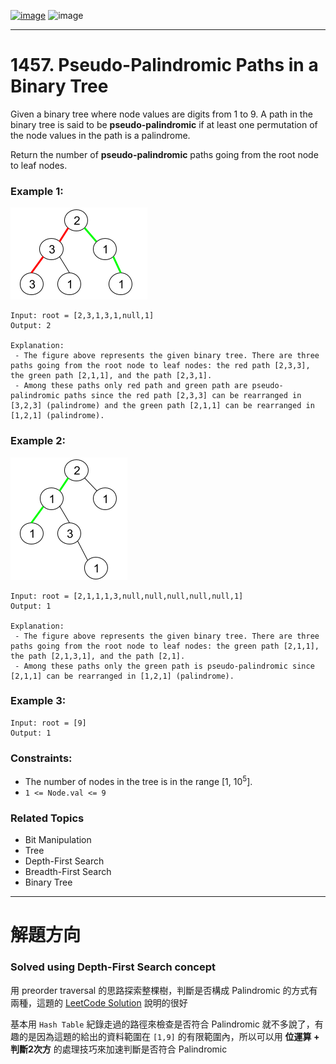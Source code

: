 [![image](https://img.shields.io/badge/Leetcode-Link-blue?logo=leetcode)](https://leetcode.com/problems/pseudo-palindromic-paths-in-a-binary-tree/)
![image](https://img.shields.io/badge/Difficulty-Medium-yellow)

---

# 1457. Pseudo-Palindromic Paths in a Binary Tree

Given a binary tree where node values are digits from 1 to 9. A path in the binary tree is said to be **pseudo-palindromic** if at least one permutation of the node values in the path is a palindrome.

Return the number of **pseudo-palindromic** paths going from the root node to leaf nodes.

### Example 1:

![image](./image/palindromic_paths_1.png)

```
Input: root = [2,3,1,3,1,null,1]
Output: 2 

Explanation:
 - The figure above represents the given binary tree. There are three paths going from the root node to leaf nodes: the red path [2,3,3], the green path [2,1,1], and the path [2,3,1]. 
 - Among these paths only red path and green path are pseudo-palindromic paths since the red path [2,3,3] can be rearranged in [3,2,3] (palindrome) and the green path [2,1,1] can be rearranged in [1,2,1] (palindrome).
```

### Example 2:

![image](./image/palindromic_paths_2.png)

```
Input: root = [2,1,1,1,3,null,null,null,null,null,1]
Output: 1 

Explanation:
 - The figure above represents the given binary tree. There are three paths going from the root node to leaf nodes: the green path [2,1,1], the path [2,1,3,1], and the path [2,1]. 
 - Among these paths only the green path is pseudo-palindromic since [2,1,1] can be rearranged in [1,2,1] (palindrome).
```

### Example 3:

```
Input: root = [9]
Output: 1
```

### Constraints:

- The number of nodes in the tree is in the range [1, $10^5$].
- `1 <= Node.val <= 9`

### Related Topics

- Bit Manipulation
- Tree
- Depth-First Search
- Breadth-First Search
- Binary Tree
  
---

# 解題方向

### Solved using Depth-First Search concept

用 preorder traversal 的思路探索整棵樹，判斷是否構成 Palindromic 的方式有兩種，這題的 [LeetCode Solution](https://leetcode.com/problems/pseudo-palindromic-paths-in-a-binary-tree/solution/) 說明的很好

基本用 `Hash Table` 紀錄走過的路徑來檢查是否符合 Palindromic 就不多說了，有趣的是因為這題的給出的資料範圍在 `[1,9]` 的有限範圍內，所以可以用 **位運算 + 判斷2次方** 的處理技巧來加速判斷是否符合 Palindromic
